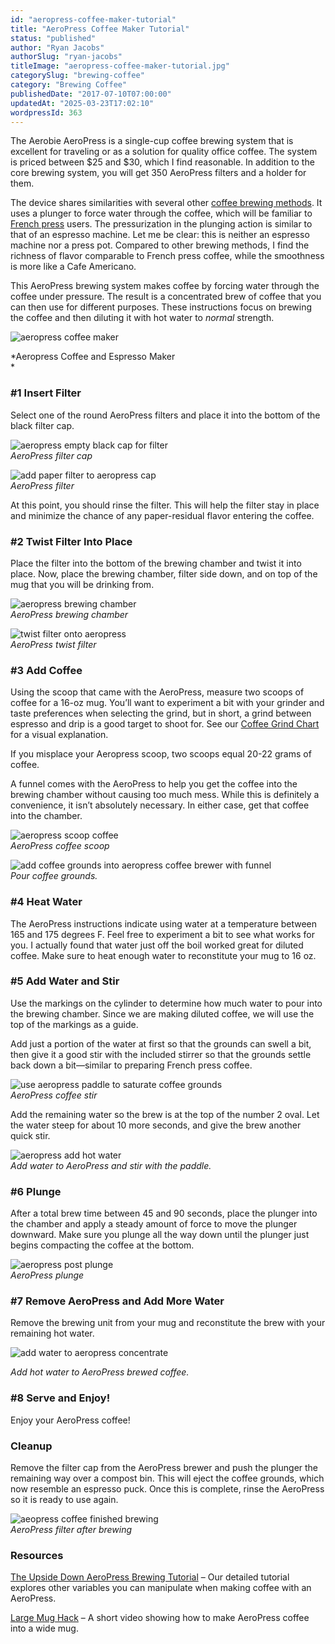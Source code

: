 ```yaml
---
id: "aeropress-coffee-maker-tutorial"
title: "AeroPress Coffee Maker Tutorial"
status: "published"
author: "Ryan Jacobs"
authorSlug: "ryan-jacobs"
titleImage: "aeropress-coffee-maker-tutorial.jpg"
categorySlug: "brewing-coffee"
category: "Brewing Coffee"
publishedDate: "2017-07-10T07:00:00"
updatedAt: "2025-03-23T17:02:10"
wordpressId: 363
---
```


The Aerobie AeroPress is a single-cup coffee brewing system that is excellent for traveling or as a solution for quality office coffee. The system is priced between $25 and $30, which I find reasonable. In addition to the core brewing system, you will get 350 AeroPress filters and a holder for them.

The device shares similarities with several other [coffee brewing methods](/coffee-brewing-guide/). It uses a plunger to force water through the coffee, which will be familiar to [French press](/press-pot-tutorial/) users. The pressurization in the plunging action is similar to that of an espresso machine. Let me be clear: this is neither an espresso machine nor a press pot. Compared to other brewing methods, I find the richness of flavor comparable to French press coffee, while the smoothness is more like a Cafe Americano.

This AeroPress brewing system makes coffee by forcing water through the coffee under pressure. The result is a concentrated brew of coffee that you can then use for different purposes. These instructions focus on brewing the coffee and then diluting it with hot water to *normal* strength.

![aeropress coffee maker](aeropress-coffee-maker400.jpg)

*Aeropress Coffee and Espresso Maker  
*

### #1 Insert Filter

Select one of the round AeroPress filters and place it into the bottom of the black filter cap.

![aeropress empty black cap for filter](aeropress-empty-black-filter-cap.jpg)  
*AeroPress filter cap*

![add paper filter to aeropress cap](aeropress-black-filter-cap-with-filter.jpg)  
*AeroPress filter*

At this point, you should rinse the filter. This will help the filter stay in place and minimize the chance of any paper-residual flavor entering the coffee.

### #2 Twist Filter Into Place

Place the filter into the bottom of the brewing chamber and twist it into place. Now, place the brewing chamber, filter side down, and on top of the mug that you will be drinking from.

![aeropress brewing chamber](aeropress-brewing-chamber.jpg)  
*AeroPress brewing chamber*

![twist filter onto aeropress](aeropress-twist-filter.jpg)  
*AeroPress twist filter*

### #3 Add Coffee

Using the scoop that came with the AeroPress, measure two scoops of coffee for a 16-oz mug. You’ll want to experiment a bit with your grinder and taste preferences when selecting the grind, but in short, a grind between espresso and drip is a good target to shoot for. See our [Coffee Grind Chart](/coffee-grind-chart/) for a visual explanation.

If you misplace your Aeropress scoop, two scoops equal 20-22 grams of coffee.

A funnel comes with the AeroPress to help you get the coffee into the brewing chamber without causing too much mess. While this is definitely a convenience, it isn’t absolutely necessary. In either case, get that coffee into the chamber.

![aeropress scoop coffee](aeropress-scoop-coffee.jpg)  
*AeroPress coffee scoop*

![add coffee grounds into aeropress coffee brewer with funnel](aeropress-add-ground-coffee-funnel.jpg)  
*Pour coffee grounds.*

### #4 Heat Water

The AeroPress instructions indicate using water at a temperature between 165 and 175 degrees F. Feel free to experiment a bit to see what works for you. I actually found that water just off the boil worked great for diluted coffee. Make sure to heat enough water to reconstitute your mug to 16 oz.

### #5 Add Water and Stir

Use the markings on the cylinder to determine how much water to pour into the brewing chamber. Since we are making diluted coffee, we will use the top of the markings as a guide.

Add just a portion of the water at first so that the grounds can swell a bit, then give it a good stir with the included stirrer so that the grounds settle back down a bit—similar to preparing French press coffee.

![use aeropress paddle to saturate coffee grounds](aeropress-paddle.jpg)  
*AeroPress coffee stir*

Add the remaining water so the brew is at the top of the number 2 oval. Let the water steep for about 10 more seconds, and give the brew another quick stir.

![aeropress add hot water](aeropress-add-water.jpg)  
*Add water to AeroPress and stir with the paddle.*

### #6 Plunge

After a total brew time between 45 and 90 seconds, place the plunger into the chamber and apply a steady amount of force to move the plunger downward. Make sure you plunge all the way down until the plunger just begins compacting the coffee at the bottom.

![aeropress post plunge](aeropress-plunge.jpg)  
*AeroPress plunge*

### #7 Remove AeroPress and Add More Water

Remove the brewing unit from your mug and reconstitute the brew with your remaining hot water.

![add water to aeropress concentrate](aeropress-add-more-water.jpg)

*Add hot water to AeroPress brewed coffee.*

### #8 Serve and Enjoy!

Enjoy your AeroPress coffee!

### Cleanup

Remove the filter cap from the AeroPress brewer and push the plunger the remaining way over a compost bin. This will eject the coffee grounds, which now resemble an espresso puck. Once this is complete, rinse the AeroPress so it is ready to use again.

![aeopress coffee finished brewing](aeropress-finished.jpg)  
*AeroPress filter after brewing*

### Resources

[The Upside Down AeroPress Brewing Tutorial](/upside-aeropress-coffee-brewing-tutorial/) – Our detailed tutorial explores other variables you can manipulate when making coffee with an AeroPress.

[Large Mug Hack](https://www.youtube.com/watch?v=4rDzPLz7YjM) – A short video showing how to make AeroPress coffee into a wide mug.
